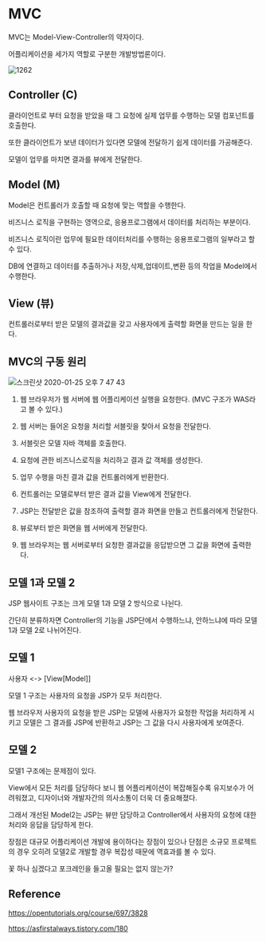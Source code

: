 # MVC

MVC는 Model-View-Controller의 약자이다.

어플리케이션을 세가지 역할로 구분한 개발방법론이다.

![1262](https://user-images.githubusercontent.com/43809168/73119896-59657400-3fab-11ea-9f15-2cdd5272f20a.png)

## Controller (C)

클라이언트로 부터 요청을 받았을 때 그 요청에 실제 업무를 수행하는 모델 컴포넌트를 호출한다.

또한 클라이언트가 보낸 데이터가 있다면 모델에 전달하기 쉽게 데이터를 가공해준다.

모델이 업무를 마치면 결과를 뷰에게 전달한다.

## Model (M)

Model은 컨트롤러가 호출할 때 요청에 맞는 역할을 수행한다.

비즈니스 로직을 구현하는 영역으로, 응용프로그램에서 데이터를 처리하는 부분이다.

비즈니스 로직이란 업무에 필요한 데이터처리를 수행하는 응용프로그램의 일부라고 할 수 있다.

DB에 연결하고 데이터를 추출하거나 저장,삭제,업데이트,변환 등의 작업을 Model에서 수행한다.

## View (뷰)

컨트롤러로부터 받은 모델의 결과값을 갖고 사용자에게 출력할 화면을 만드는 일을 한다.

## MVC의 구동 원리

![스크린샷 2020-01-25 오후 7 47 43](https://user-images.githubusercontent.com/43809168/73119920-92054d80-3fab-11ea-9ad2-78761be0b183.png)

1. 웹 브라우저가 웹 서버에 웹 어플리케이션 실행을 요청한다. (MVC 구조가 WAS라고 볼 수 있다.)

2. 웹 서버는 들어온 요청을 처리할 서블릿을 찾아서 요청을 전달한다.

3. 서블릿은 모델 자바 객체를 호출한다.

4. 요청에 관한 비즈니스로직을 처리하고 결과 값 객체를 생성한다.

5. 업무 수행을 마친 결과 값을 컨트롤러에게 반환한다.

6. 컨트롤러는 모델로부터 받은 결과 값을 View에게 전달한다.

7. JSP는 전달받은 값을 참조하여 출력할 결과 화면을 만들고 컨트롤러에게 전달한다.

8. 뷰로부터 받은 화면을 웹 서버에게 전달한다.

9. 웹 브라우저는 웹 서버로부터 요청한 결과값을 응답받으면 그 값을 화면에 출력한다.

## 모델 1과 모델 2

JSP 웹사이트 구조는 크게 모델 1과 모델 2 방식으로 나뉜다.

간단히 분류하자면 Controller의 기능을 JSP단에서 수행하느냐, 안하느냐에 따라 모델 1과 모델 2로 나뉘어진다.

## 모델 1

사용자 <-> [View[Model]]

모델 1 구조는 사용자의 요청을 JSP가 모두 처리한다.

웹 브라우저 사용자의 요청을 받은 JSP는 모델에 사용자가 요청한 작업을 처리하게 시키고 모델은 그 결과를 JSP에 반환하고 JSP는 그 값을 다시 사용자에게 보여준다.

## 모델 2

모델1 구조에는 문제점이 있다.

View에서 모든 처리를 담당하다 보니 웹 어플리케이션이 복잡해질수록 유지보수가 어려워졌고, 디자이너와 개발자간의 의사소통이 더욱 더 중요해졌다.

그래서 개선된 Model2는 JSP는 뷰만 담당하고 Controller에서 사용자의 요청에 대한 처리와 응답을 담당하게 한다.

장점은 대규모 어플리케이션 개발에 용이하다는 장점이 있으나 단점은 소규모 프로젝트의 경우 오히려 모델2로 개발할 경우 복잡성 때문에 역효과를 볼 수 있다.

꽃 하나 심겠다고 포크레인을 들고올 필요는 없지 않는가?

## Reference

https://opentutorials.org/course/697/3828

https://asfirstalways.tistory.com/180